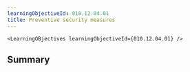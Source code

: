 ```yaml
---
learningObjectiveId: 010.12.04.01
title: Preventive security measures
---
```


```tsx eval
<LearningOBjectives learningObjectiveId={010.12.04.01} />
```

## Summary
